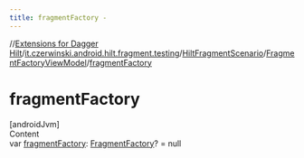 ```yaml
---
title: fragmentFactory -
---
```

//[Extensions for Dagger Hilt](../../../index.html)/[it.czerwinski.android.hilt.fragment.testing](../../index.html)/[HiltFragmentScenario](../index.html)/[FragmentFactoryViewModel](index.html)/[fragmentFactory](fragment-factory.html)



# fragmentFactory  
[androidJvm]  
Content  
var [fragmentFactory](fragment-factory.html): [FragmentFactory](https://developer.android.com/reference/kotlin/androidx/fragment/app/FragmentFactory.html)? = null  




